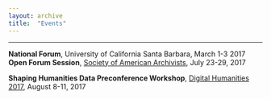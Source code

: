 ```yaml
---
layout: archive
title:  "Events"
---
```

---
**National Forum**, University of California Santa Barbara, March 1-3 2017<br/>
**Open Forum Session**, [Society of American Archivists](http://www.thomaspadilla.org/), July 23-29, 2017

**Shaping Humanities Data Preconference Workshop**, [Digital Humanities 2017](https://dh2017.adho.org/), August 8-11, 2017

